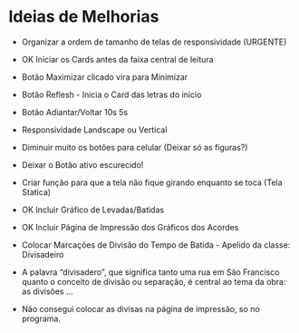 # Ideias de Melhorias

- Organizar a ordem de tamanho de telas de responsividade (URGENTE)

- OK Iniciar os Cards antes da faixa central de leitura

- Botão Maximizar clicado vira para Minimizar

- Botão Reflesh - Inicia o Card das letras do início

- Botão Adiantar/Voltar 10s 5s

- Responsividade Landscape ou Vertical

- Diminuir muito os botões para celular (Deixar só as figuras?)
  
- Deixar o Botão ativo escurecido!

- Criar função para que a tela não fique girando enquanto se toca (Tela Statica)

- OK Incluir Gráfico de Levadas/Batidas
  
- OK Incluir Página de Impressão dos Gráficos dos Acordes

- Colocar Marcações de Divisão do Tempo de Batida - Apelido da classe: Divisadeiro

- A palavra “divisadero”, que significa tanto uma rua em São Francisco quanto o conceito de divisão ou separação, é central ao tema da obra: as divisões ...

- Não consegui colocar as divisas na página de impressão, so no programa.